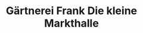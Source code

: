 ---
title: "Gärtnerei Frank Die kleine Markthalle"
url: /bad-boll/gaertnerei-frank-die-kleine-markthalle/
shop: Hofladen
---